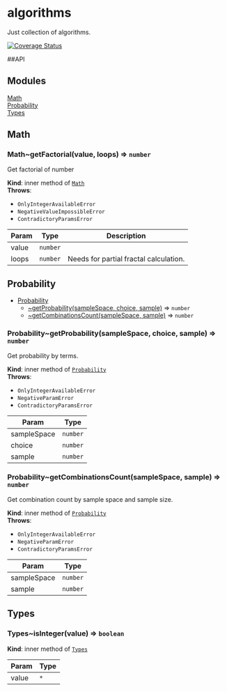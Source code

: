 # algorithms

Just collection of algorithms.

[![Coverage Status](https://coveralls.io/repos/github/BigBadAlien/algorithms/badge.svg)](https://coveralls.io/github/BigBadAlien/algorithms)

##API
## Modules

<dl>
<dt><a href="#module_Math">Math</a></dt>
<dd></dd>
<dt><a href="#module_Probability">Probability</a></dt>
<dd></dd>
<dt><a href="#module_Types">Types</a></dt>
<dd></dd>
</dl>

<a name="module_Math"></a>

## Math
<a name="module_Math..getFactorial"></a>

### Math~getFactorial(value, loops) ⇒ <code>number</code>
Get factorial of number

**Kind**: inner method of <code>[Math](#module_Math)</code>  
**Throws**:

- <code>OnlyIntegerAvailableError</code> 
- <code>NegativeValueImpossibleError</code> 
- <code>СontradictoryParamsError</code> 


| Param | Type | Description |
| --- | --- | --- |
| value | <code>number</code> |  |
| loops | <code>number</code> | Needs for partial fractal calculation. |

<a name="module_Probability"></a>

## Probability

* [Probability](#module_Probability)
    * [~getProbability(sampleSpace, choice, sample)](#module_Probability..getProbability) ⇒ <code>number</code>
    * [~getCombinationsCount(sampleSpace, sample)](#module_Probability..getCombinationsCount) ⇒ <code>number</code>

<a name="module_Probability..getProbability"></a>

### Probability~getProbability(sampleSpace, choice, sample) ⇒ <code>number</code>
Get probability by terms.

**Kind**: inner method of <code>[Probability](#module_Probability)</code>  
**Throws**:

- <code>OnlyIntegerAvailableError</code> 
- <code>NegativeParamError</code> 
- <code>СontradictoryParamsError</code> 


| Param | Type |
| --- | --- |
| sampleSpace | <code>number</code> | 
| choice | <code>number</code> | 
| sample | <code>number</code> | 

<a name="module_Probability..getCombinationsCount"></a>

### Probability~getCombinationsCount(sampleSpace, sample) ⇒ <code>number</code>
Get combination count by sample space and sample size.

**Kind**: inner method of <code>[Probability](#module_Probability)</code>  
**Throws**:

- <code>OnlyIntegerAvailableError</code> 
- <code>NegativeParamError</code> 
- <code>СontradictoryParamsError</code> 


| Param | Type |
| --- | --- |
| sampleSpace | <code>number</code> | 
| sample | <code>number</code> | 

<a name="module_Types"></a>

## Types
<a name="module_Types..isInteger"></a>

### Types~isInteger(value) ⇒ <code>boolean</code>
**Kind**: inner method of <code>[Types](#module_Types)</code>  

| Param | Type |
| --- | --- |
| value | <code>\*</code> | 

